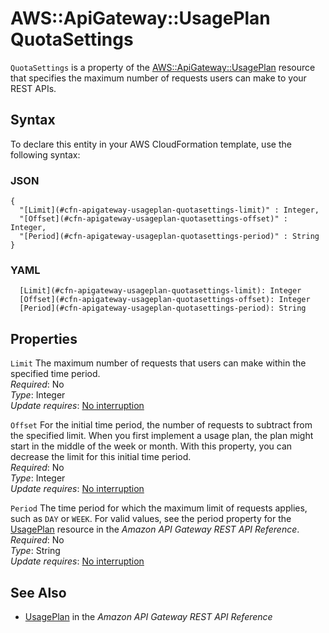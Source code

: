 # AWS::ApiGateway::UsagePlan QuotaSettings<a name="aws-properties-apigateway-usageplan-quotasettings"></a>

`QuotaSettings` is a property of the [AWS::ApiGateway::UsagePlan](https://docs.aws.amazon.com/AWSCloudFormation/latest/UserGuide/aws-resource-apigateway-usageplan.html) resource that specifies the maximum number of requests users can make to your REST APIs\.

## Syntax<a name="aws-properties-apigateway-usageplan-quotasettings-syntax"></a>

To declare this entity in your AWS CloudFormation template, use the following syntax:

### JSON<a name="aws-properties-apigateway-usageplan-quotasettings-syntax.json"></a>

```
{
  "[Limit](#cfn-apigateway-usageplan-quotasettings-limit)" : Integer,
  "[Offset](#cfn-apigateway-usageplan-quotasettings-offset)" : Integer,
  "[Period](#cfn-apigateway-usageplan-quotasettings-period)" : String
}
```

### YAML<a name="aws-properties-apigateway-usageplan-quotasettings-syntax.yaml"></a>

```
  [Limit](#cfn-apigateway-usageplan-quotasettings-limit): Integer
  [Offset](#cfn-apigateway-usageplan-quotasettings-offset): Integer
  [Period](#cfn-apigateway-usageplan-quotasettings-period): String
```

## Properties<a name="aws-properties-apigateway-usageplan-quotasettings-properties"></a>

`Limit`  <a name="cfn-apigateway-usageplan-quotasettings-limit"></a>
The maximum number of requests that users can make within the specified time period\.  
*Required*: No  
*Type*: Integer  
*Update requires*: [No interruption](https://docs.aws.amazon.com/AWSCloudFormation/latest/UserGuide/using-cfn-updating-stacks-update-behaviors.html#update-no-interrupt)

`Offset`  <a name="cfn-apigateway-usageplan-quotasettings-offset"></a>
For the initial time period, the number of requests to subtract from the specified limit\. When you first implement a usage plan, the plan might start in the middle of the week or month\. With this property, you can decrease the limit for this initial time period\.  
*Required*: No  
*Type*: Integer  
*Update requires*: [No interruption](https://docs.aws.amazon.com/AWSCloudFormation/latest/UserGuide/using-cfn-updating-stacks-update-behaviors.html#update-no-interrupt)

`Period`  <a name="cfn-apigateway-usageplan-quotasettings-period"></a>
The time period for which the maximum limit of requests applies, such as `DAY` or `WEEK`\. For valid values, see the period property for the [UsagePlan](https://docs.aws.amazon.com/apigateway/api-reference/resource/usage-plan) resource in the *Amazon API Gateway REST API Reference*\.  
*Required*: No  
*Type*: String  
*Update requires*: [No interruption](https://docs.aws.amazon.com/AWSCloudFormation/latest/UserGuide/using-cfn-updating-stacks-update-behaviors.html#update-no-interrupt)

## See Also<a name="aws-properties-apigateway-usageplan-quotasettings--seealso"></a>
+ [UsagePlan](https://docs.aws.amazon.com/apigateway/api-reference/resource/usage-plan/) in the *Amazon API Gateway REST API Reference*